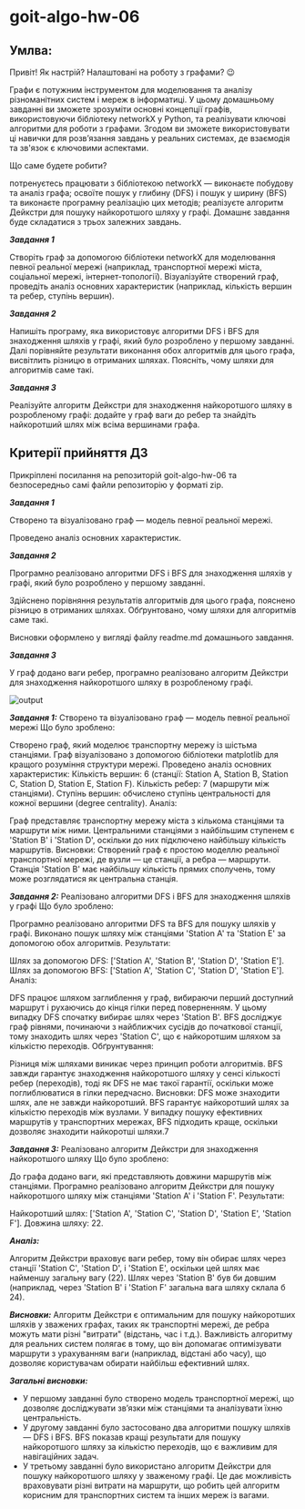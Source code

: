 # goit-algo-hw-06

## Умлва:
Привіт! Як настрiй? Налаштовані на роботу з графами? 😉

Графи є потужним інструментом для моделювання та аналізу різноманітних систем і мереж в інформатиці. У цьому домашньому завданні ви зможете зрозуміти основні концепції графів, використовуючи бібліотеку networkX у Python, та реалізувати ключові алгоритми для роботи з графами. Згодом ви зможете використовувати ці навички для розв’язання завдань у реальних системах, де взаємодія та зв'язок є ключовими аспектами.

Що саме будете робити?

потренуєтесь працювати з бібліотекою networkX — виконаєте побудову та аналіз графа;
освоїте пошук у глибину (DFS) і пошук у ширину (BFS) та виконаєте програмну реалізацію цих методів;
реалізуєте алгоритм Дейкстри для пошуку найкоротшого шляху у графі.
Домашнє завдання буде складатися з трьох залежних завдань.

***Завдання 1*** 

Створіть граф за допомогою бібліотеки networkX для моделювання певної реальної мережі (наприклад, транспортної мережі міста, соціальної мережі, інтернет-топології).
Візуалізуйте створений граф, проведіть аналіз основних характеристик (наприклад, кількість вершин та ребер, ступінь вершин).

***Завдання 2*** 

Напишіть програму, яка використовує алгоритми DFS і BFS для знаходження шляхів у графі, який було розроблено у першому завданні.
Далі порівняйте результати виконання обох алгоритмів для цього графа, висвітлить різницю в отриманих шляхах. Поясніть, чому шляхи для алгоритмів саме такі.

***Завдання 3*** 

Реалізуйте алгоритм Дейкстри для знаходження найкоротшого шляху в розробленому графі: додайте у граф ваги до ребер та знайдіть найкоротший шлях між всіма вершинами графа.

## Критерії прийняття ДЗ
Прикріплені посилання на репозиторій goit-algo-hw-06 та безпосередньо самі файли репозиторію у форматі zip.

***Завдання 1*** 

Створено та візуалізовано граф — модель певної реальної мережі.

Проведено аналіз основних характеристик.

***Завдання 2*** 

Програмно реалізовано алгоритми DFS і BFS для знаходження шляхів у графі, який було розроблено у першому завданні.

Здійснено порівняння результатів алгоритмів для цього графа, пояснено різницю в отриманих шляхах. Обґрунтовано, чому шляхи для алгоритмів саме такі.

Висновки оформлено у вигляді файлу readme.md домашнього завдання.

***Завдання 3*** 

У граф додано ваги ребер, програмно реалізовано алгоритм Дейкстри для знаходження найкоротшого шляху в розробленому графі.



![output](https://github.com/user-attachments/assets/18d37c78-757b-44c4-876d-65f4e9b198c4)

***Завдання 1:*** Створено та візуалізовано граф — модель певної реальної мережі
Що було зроблено:

Створено граф, який моделює транспортну мережу із шістьма станціями.
Граф візуалізовано з допомогою бібліотеки matplotlib для кращого розуміння структури мережі.
Проведено аналіз основних характеристик:
Кількість вершин: 6 (станції: Station A, Station B, Station C, Station D, Station E, Station F).
Кількість ребер: 7 (маршрути між станціями).
Ступінь вершин: обчислено ступінь центральності для кожної вершини (degree centrality).
Аналіз:

Граф представляє транспортну мережу міста з кількома станціями та маршрути між ними.
Центральними станціями з найбільшим ступенем є 'Station B' і 'Station D', оскільки до них підключено найбільшу кількість маршрутів.
Висновки:
Створений граф є простою моделлю реальної транспортної мережі, де вузли — це станції, а ребра — маршрути. Станція 'Station B' має найбільшу кількість прямих сполучень, тому може розглядатися як центральна станція.

***Завдання 2:*** Реалізовано алгоритми DFS і BFS для знаходження шляхів у графі
Що було зроблено:

Програмно реалізовано алгоритми DFS та BFS для пошуку шляхів у графі.
Виконано пошук шляху між станціями 'Station A' та 'Station E' за допомогою обох алгоритмів.
Результати:

Шлях за допомогою DFS: ['Station A', 'Station B', 'Station D', 'Station E'].
Шлях за допомогою BFS: ['Station A', 'Station C', 'Station D', 'Station E'].
Аналіз:

DFS працює шляхом заглиблення у граф, вибираючи перший доступний маршрут і рухаючись до кінця гілки перед поверненням. У цьому випадку DFS спочатку вибирає шлях через 'Station B'.
BFS досліджує граф рівнями, починаючи з найближчих сусідів до початкової станції, тому знаходить шлях через 'Station C', що є найкоротшим шляхом за кількістю переходів.
Обґрунтування:

Різниця між шляхами виникає через принцип роботи алгоритмів. BFS завжди гарантує знаходження найкоротшого шляху у сенсі кількості ребер (переходів), тоді як DFS не має такої гарантії, оскільки може поглиблюватися в гілки передчасно.
Висновки:
DFS може знаходити шлях, але не завжди найкоротший.
BFS гарантує найкоротший шлях за кількістю переходів між вузлами.
У випадку пошуку ефективних маршрутів у транспортних мережах, BFS підходить краще, оскільки дозволяє знаходити найкоротші шляхи.7

***Завдання 3:*** Реалізовано алгоритм Дейкстри для знаходження найкоротшого шляху
Що було зроблено:

До графа додано ваги, які представляють довжини маршрутів між станціями.
Програмно реалізовано алгоритм Дейкстри для пошуку найкоротшого шляху між станціями 'Station A' і 'Station F'.
Результати:

Найкоротший шлях: ['Station A', 'Station C', 'Station D', 'Station E', 'Station F'].
Довжина шляху: 22.

***Аналіз:***

Алгоритм Дейкстри враховує ваги ребер, тому він обирає шлях через станції 'Station C', 'Station D', і 'Station E', оскільки цей шлях має найменшу загальну вагу (22).
Шлях через 'Station B' був би довшим (наприклад, через 'Station B' і 'Station F' загальна вага шляху склала б 24).

***Висновки:***
Алгоритм Дейкстри є оптимальним для пошуку найкоротших шляхів у зважених графах, таких як транспортні мережі, де ребра можуть мати різні "витрати" (відстань, час і т.д.).
Важливість алгоритму для реальних систем полягає в тому, що він допомагає оптимізувати маршрути з урахуванням ваги (наприклад, відстані або часу), що дозволяє користувачам обирати найбільш ефективний шлях.

***Загальні висновки:***
- У першому завданні було створено модель транспортної мережі, що дозволяє досліджувати зв’язки між станціями та аналізувати їхню центральність.
- У другому завданні було застосовано два алгоритми пошуку шляхів — DFS і BFS. BFS показав кращі результати для пошуку найкоротшого шляху за кількістю переходів, що є важливим для навігаційних задач.
- У третьому завданні було використано алгоритм Дейкстри для пошуку найкоротшого шляху у зваженому графі. Це дає можливість враховувати різні витрати на маршрути, що робить цей алгоритм корисним для транспортних систем та інших мереж із вагами.

